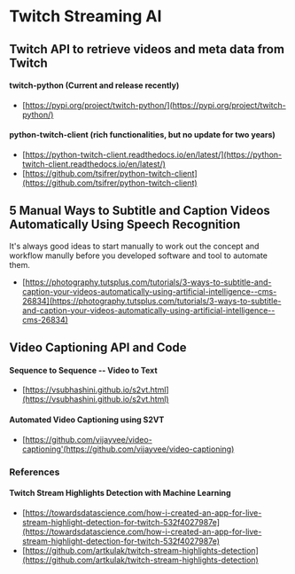 # Twitch Streaming AI

## Twitch API to retrieve videos and meta data from Twitch 
#### twitch-python (Current and release recently)
* [https://pypi.org/project/twitch-python/](https://pypi.org/project/twitch-python/)
#### python-twitch-client (rich functionalities, but no update for two years) 
* [https://python-twitch-client.readthedocs.io/en/latest/](https://python-twitch-client.readthedocs.io/en/latest/)
* [https://github.com/tsifrer/python-twitch-client](https://github.com/tsifrer/python-twitch-client)


## 5 Manual Ways to Subtitle and Caption Videos Automatically Using Speech Recognition
It's always good ideas to start manually to work out the concept and workflow manully before you developed software and tool to automate them. 
* [https://photography.tutsplus.com/tutorials/3-ways-to-subtitle-and-caption-your-videos-automatically-using-artificial-intelligence--cms-26834](https://photography.tutsplus.com/tutorials/3-ways-to-subtitle-and-caption-your-videos-automatically-using-artificial-intelligence--cms-26834)

## Video Captioning API and Code 
####  Sequence to Sequence -- Video to Text
* [https://vsubhashini.github.io/s2vt.html](https://vsubhashini.github.io/s2vt.html)
####  Automated Video Captioning using S2VT
* [https://github.com/vijayvee/video-captioning'(https://github.com/vijayvee/video-captioning)

### References
#### Twitch Stream Highlights Detection with Machine Learning
* [https://towardsdatascience.com/how-i-created-an-app-for-live-stream-highlight-detection-for-twitch-532f4027987e](https://towardsdatascience.com/how-i-created-an-app-for-live-stream-highlight-detection-for-twitch-532f4027987e)
* [https://github.com/artkulak/twitch-stream-highlights-detection](https://github.com/artkulak/twitch-stream-highlights-detection)
